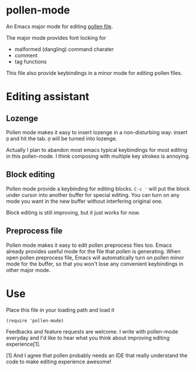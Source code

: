 # pollen-mode

An Emacs major mode for editing [pollen file](http://docs.racket-lang.org/pollen/).

The major mode provides font locking for

- malformed (dangling) command charater
- comment
- tag functions

This file also provide keybindings in a minor mode for editing
pollen files.

# Editing assistant

## Lozenge

Pollen mode makes it easy to insert lozenge in a non-disturbing way:
insert `@` and hit the tab. `@` will be turned into lozenge.

Actually I plan to abandon most emacs typical keybindings for most
editing in this pollen-mode. I think composing with multiple key
strokes is annoying.

## Block editing

Pollen mode provide a keybinding for editing blocks. `C-c '` will put
the block under cursor into another buffer for special editing. You
can turn on any mode you want in the new buffer without interfering
original one.

Block editing is still improving, but it just works for now.

## Preprocess file

Pollen mode makes it easy to edit pollen preprocess files too. Emacs
already provides useful mode for the file that pollen is
generating. When open pollen preprocess file, Emacs will automatically
turn on pollen minor mode for the buffer, so that you won't lose any
convenient keybindings in other major mode.

# Use

Place this file in your loading path and load it

```
(require 'pollen-mode)
```

Feedbacks and feature requests are welcome. I write with pollen-mode
everyday and I'd like to hear what you think about improving editing
experience[1].

[1] And I agree that pollen probably needs an IDE that really
understand the code to make editing experience awesome!
